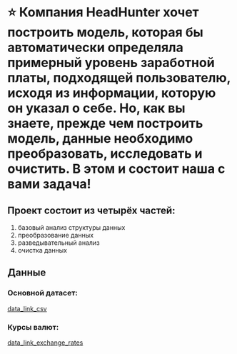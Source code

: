 # ⭐ Компания HeadHunter хочет построить модель, которая бы автоматически определяла примерный уровень заработной платы, подходящей пользователю, исходя из информации, которую он указал о себе. Но, как вы знаете, прежде чем построить модель, данные необходимо преобразовать, исследовать и очистить. В этом и состоит наша с вами задача!

## Проект состоит из четырёх частей:

1. базовый анализ структуры данных
2. преобразование данных
3. разведывательный анализ
4. очистка данных

## Данные

### Основной датасет:
[data_link_csv](https://drive.google.com/file/d/10sKF9w4Hh5W0RNWzKDWQdlE4CI7J0euA/view?usp=sharing)

### Курсы валют:
[data_link_exchange_rates](https://drive.google.com/file/d/1LtvRmRegxoy2QA7y0f4k6WpeXDE5KQKn/view?usp=sharing)
